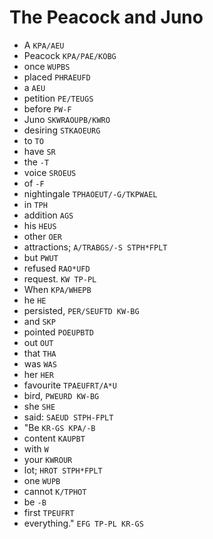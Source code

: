# The Peacock and Juno

* A `KPA/AEU`
* Peacock `KPA/PAE/KOBG`
* once `WUPBS`
* placed `PHRAEUFD`
* a `AEU`
* petition `PE/TEUGS`
* before `PW-F`
* Juno `SKWRAOUPB/KWRO`
* desiring `STKAOEURG`
* to `TO`
* have `SR`
* the `-T`
* voice `SROEUS`
* of `-F`
* nightingale `TPHAOEUT/-G/TKPWAEL`
* in `TPH`
* addition `AGS`
* his `HEUS`
* other `OER`
* attractions; `A/TRABGS/-S STPH*FPLT`
* but `PWUT`
* refused `RAO*UFD`
* request. `KW TP-PL`
* When `KPA/WHEPB`
* he `HE`
* persisted, `PER/SEUFTD KW-BG`
* and `SKP`
* pointed `POEUPBTD`
* out `OUT`
* that `THA`
* was `WAS`
* her `HER`
* favourite `TPAEUFRT/A*U`
* bird, `PWEURD KW-BG`
* she `SHE`
* said: `SAEUD STPH-FPLT`
* "Be `KR-GS KPA/-B`
* content `KAUPBT`
* with `W`
* your `KWROUR`
* lot; `HROT STPH*FPLT`
* one `WUPB`
* cannot `K/TPHOT`
* be `-B`
* first `TPEUFRT`
* everything." `EFG TP-PL KR-GS`
